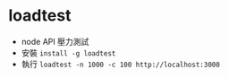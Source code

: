 # loadtest 
- node API 壓力測試
- 安裝 `install -g loadtest`
- 執行 `loadtest -n 1000 -c 100 http://localhost:3000`

